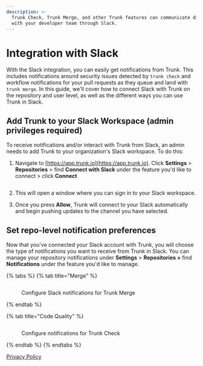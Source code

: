 ```yaml
---
description: >-
  Trunk Check, Trunk Merge, and other Trunk features can communicate directly
  with your developer team through Slack.
---
```


# Integration with Slack

With the Slack integration, you can easily get notifications from Trunk. This includes notifications around security issues detected by `trunk check` and workflow notifications for your pull requests as they queue and land with `trunk merge`. In this guide, we'll cover how to connect Slack with Trunk on the repository and user level, as well as the different ways you can use Trunk in Slack.

## Add Trunk to your Slack Workspace (admin privileges required)

To receive notifications and/or interact with Trunk from Slack, an admin needs to add Trunk to your organization's Slack workspace. To do this:

1.  Navigate to [https://app.trunk.io](https://app.trunk.io). Click **Settings** > **Repositories** > find **Connect with Slack** under the feature you'd like to connect > click **Connect**

    <figure><img src="https://files.readme.io/14d4355-image.png" alt=""><figcaption></figcaption></figure>
2. This will open a window where you can sign in to your Slack workspace.
3. Once you press **Allow**, Trunk will connect to your Slack automatically and begin pushing updates to the channel you have selected.

## Set repo-level notification preferences

Now that you've connected your Slack account with Trunk, you will choose the type of notifications you want to receive from Trunk in Slack. You can manage your repository notifications under **Settings** > **Repositories >** find **Notifications** under the feature you'd like to manage.

{% tabs %}
{% tab title="Merge" %}
<figure><img src=".gitbook/assets/Screenshot 2024-06-04 at 6.35.18 PM.png" alt=""><figcaption><p>Configure Slack notifications for Trunk Merge</p></figcaption></figure>
{% endtab %}

{% tab title="Code Quality" %}
<figure><img src=".gitbook/assets/Screenshot 2024-06-04 at 6.29.22 PM.png" alt=""><figcaption><p>Configure notifications for Trunk Check</p></figcaption></figure>
{% endtab %}
{% endtabs %}

[Privacy Policy](https://trunk.io/privacy)
